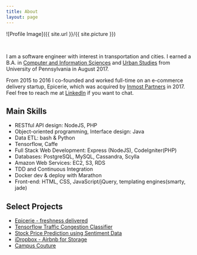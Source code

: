 ```yaml
---
title: About
layout: page
---
```

![Profile Image]({{ site.url }}/{{ site.picture }})

<p style="padding-top:30px;">
I am a software engineer with interest in transportation and cities. I earned a B.A. in <a href="http://www.cis.upenn.edu/index.php">Computer and Information Sciences</a> and <a href="https://www.sas.upenn.edu/urban/">Urban Studies</a> from University of Pennsylvania in August 2017. 

From 2015 to 2016 I co-founded and worked full-time on an e-commerce delivery startup, Epicerie, which was acquired by <a href="https://www.bloomberg.com/profile/company/0000065D:US">Inmost Partners</a> in 2017. Feel free to reach me at <a href="linkedin.com/soyoungpark05">LinkedIn</a> if you want to chat. 
</p>

<h2>Main Skills</h2>

<ul class="skill-list">
	<li>RESTful API design: NodeJS, PHP</li>
	<li>Object-oriented programming, Interface design: Java</li>
	<li>Data ETL: bash &amp; Python</li>
	<li>Tensorflow, Caffe</li>
	<li>Full Stack Web Development: Express (NodeJS), CodeIgniter(PHP)</li>
	<li>Databases: PostgreSQL, MySQL, Cassandra, Scylla</li>
	<li>Amazon Web Services: EC2, S3, RDS</li>
	<li>TDD and Continuous Integration</li>
	<li>Docker dev &amp; deploy with Marathon</li>
	<li>Front-end: HTML, CSS, JavaScript/jQuery, templating engines(smarty, jade)</li>
</ul>

<h2>Select Projects</h2>

<ul>
	<li><a href="http://epicerie.kr">Epicerie - freshness delivered</a></li>
	<li><a href="../tensorflow-traffic-congestion">Tensorflow Traffic Congestion Classifier</a></li>
	<li><a href="https://devpost.com/software/hackmit-stock-price-prediction">Stock Price Prediction using Sentiment Data</a></li>
	<li><a href="https://devpost.com/software/idropbox-048ri5">iDropbox - Airbnb for Storage</a></li>
	<li><a href="https://devpost.com/software/campus-couture">Campus Couture</a></li>
</ul>

